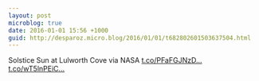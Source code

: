 ```yaml
---
layout: post
microblog: true
date: 2016-01-01 15:56 +1000
guid: http://desparoz.micro.blog/2016/01/01/t682802601503637504.html
---
```

Solstice Sun at Lulworth Cove via NASA [t.co/PFaFGJNzD...](https://t.co/PFaFGJNzDj) [t.co/wT5lnPEiC...](https://t.co/wT5lnPEiCH)
